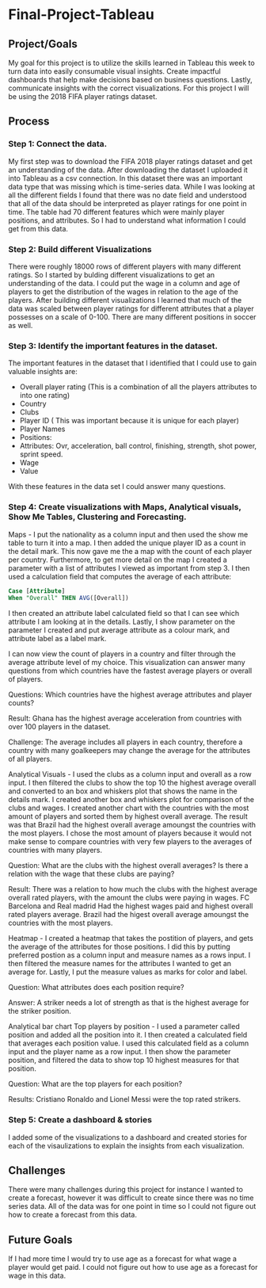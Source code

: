 # Final-Project-Tableau

## Project/Goals
My goal for this project is to utilize the skills learned in Tableau this week to turn data into easily consumable visual insights. Create impactful dashboards that help make decisions based on business questions. Lastly, communicate insights with the correct visualizations. For this project I will be using the 2018 FIFA player ratings dataset.

## Process
### Step 1: Connect the data.
My first step was to download the FIFA 2018 player ratings dataset and get an understanding of the data. After downloading the dataset I uploaded it into Tableau as a csv connection. In this dataset there was an important data type that was missing which is time-series data. While I was looking at all the different fields I found that there was no date field and understood that all of the data should be interpreted as player ratings for one point in time. The table had 70 different features which were mainly player positions, and attributes. So I had to understand what information I could get from this data. 

### Step 2: Build different Visualizations
There were roughly 18000 rows of different players with many different ratings. So I started by bulding different visualizations to get an understanding of the data. I could put the wage in a column and age of players to get the distribution of the wages in relation to the age of the players. After building different visualizations I learned that much of the data was scaled between player ratings for different attributes that a player possesses on a scale of 0-100. There are many different positions in soccer as well. 

### Step 3: Identify the important features in the dataset.
The important features in the dataset that I identified that I could use to gain valuable insights are:
- Overall player rating (This is a combination of all the players attributes to into one rating)
- Country
- Clubs 
- Player ID ( This was important because it is unique for each player)
- Player Names
- Positions: 
- Attributes: Ovr, acceleration, ball control, finishing, strength, shot power, sprint speed.
- Wage 
- Value 

With these features in the data set I could answer many questions. 

### Step 4: Create visualizations with Maps, Analytical visuals, Show Me Tables, Clustering and Forecasting.

Maps - I put the nationality as a column input and then used the show me table to turn it into a map. I then added the unique player ID as a count in the detail mark. This now gave me the a map with the count of each player per country. Furthermore, to get more detail on the map I created a parameter with a list of attributes I viewed as important from step 3. I then used a calculation field that computes the average of each attribute:
```SQL
Case [Attribute]
When "Overall" THEN AVG([Overall])
```
I then created an attribute label calculated field so that I can see which attribute I am looking at in the details. Lastly, I show parameter on the parameter I created and put average attribute as a colour mark, and attribute label as a label mark. 

I can now view the count of players in a country and filter through the average attribute level of my choice. This visualization can answer many questions from which countries have the fastest average players or overall of players.

Questions: Which countries have the highest average attributes and player counts?

Result: Ghana has the highest average acceleration from countries with over 100 players in the dataset.

Challenge: The average includes all players in each country, therefore a country with many goalkeepers may change the average for the attributes of all players. 

Analytical Visuals - I used the clubs as a column input and overall as a row input. I then filtered the clubs to show the top 10 the highest average overall and converted to an box and whiskers plot that shows the name in the details mark. I created another box and whiskers plot for comparison of the clubs and wages. I created another chart with the countries with the most amount of players and sorted them by highest overall average. The result was that Brazil had the highest overall average amoungst the countries with the most players. I chose the most amount of players because it would not make sense to compare countries with very few players to the averages of countries with many players. 

Question: What are the clubs with the highest overall averages? Is there a relation with the wage that these clubs are paying?

Result: There was a relation to how much the clubs with the highest average overall rated players, with the amount the clubs were paying in wages. FC Barcelona and Real madrid Had the highest wages paid and highest overall rated players average. Brazil had the higest overall average amoungst the countries with the most players. 

Heatmap - I created a heatmap that takes the postition of players, and gets the average of the attributes for those positions. I did this by putting preferred postion as a column input and measure names as a rows input. I then filtered the measure names for the attributes I wanted to get an average for. Lastly, I put the measure values as marks for color and label.

Question: What attributes does each position require?

Answer: A striker needs a lot of strength as that is the highest average for the striker position. 

Analytical bar chart Top players by position - I used a parameter called position and added all the position into it. I then created a calculated field that averages each position value. I used this calculated field as a column input and the player name as a row input. I then show the parameter position, and filtered the data to show top 10 highest measures for that position.

Question: What are the top players for each position?

Results: Cristiano Ronaldo and Lionel Messi were the top rated strikers.

### Step 5: Create a dashboard & stories

I added some of the visualizations to a dashboard and created stories for each of the visaulizations to explain the insights from each visualization.

## Challenges 
There were many challenges during this project for instance I wanted to create a forecast, however it was difficult to create since there was no time series data. All of the data was for one point in time so I could not figure out how to create a forecast from this data. 

## Future Goals
If I had more time I would try to use age as a forecast for what wage a player would get paid. I could not figure out how to use age as a forecast for wage in this data. 
